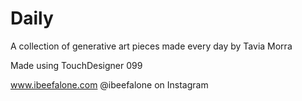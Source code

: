 # Daily

A collection of generative art pieces made every day by Tavia Morra

Made using TouchDesigner 099

www.ibeefalone.com
@ibeefalone on Instagram

